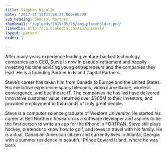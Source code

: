 ```yaml
---
title: Stephen Nicolle
date: '2017-11-14T11:08:34.000+00:00'
sub_heading: General Partner
thumbnail: "/uploads/2019/05/28/img-placeholder.png"
linkedin: http://ca.linkedin.com/in/snicolle
layout: person
order: 1

---
```

After many years experience leading venture-backed technology companies as a CEO, Steve is now in pseudo-retirement and happily investing his time advising young entrepreneurs and the companies they lead. He is a founding Partner in Island Capital Partners.

Steve’s career has taken him from Canada to Europe and the United States. His executive experience spans telecoms, video surveillance, wireless convergence, and healthcare IT. The companies he has led have delivered innovative customer value, returned over $300M to their investors, and provided employment to thousands of truly great people.

Steve is a computer science graduate of Western University. He started his career at Bell Northern Research as a software developer and aspires to be the first person to write an app for the iPhone in FORTRAN. Steve still plays hockey, pretends to know how to golf, and loves to travel with his family. He is a dual, Canadian-American citizen and currently lives in Atlanta, Georgia with a summer residence in beautiful Prince Edward Island, where he was born.